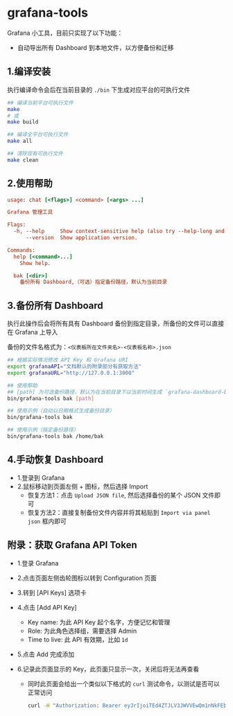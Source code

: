 # grafana-tools

Grafana 小工具，目前只实现了以下功能：

- 自动导出所有 Dashboard 到本地文件，以方便备份和迁移



## 1.编译安装

执行编译命令会后在当前目录的 `./bin` 下生成对应平台的可执行文件

```sh
## 编译当前平台可执行文件
make
# 或
make build

## 编译全平台可执行文件
make all

## 清除现有可执行文件
make clean
```



## 2.使用帮助

```ini
usage: chat [<flags>] <command> [<args> ...]

Grafana 管理工具

Flags:
  -h, --help     Show context-sensitive help (also try --help-long and --help-man).
      --version  Show application version.

Commands:
  help [<command>...]
    Show help.

  bak [<dir>]
    备份所有 Dashboard,（可选）指定备份路径，默认为当前目录
```



## 3.备份所有 Dashboard

执行此操作后会将所有具有 Dashboard 备份到指定目录，所备份的文件可以直接在 Grafana 上导入

备份的文件名格式为：`<仪表板所在文件夹名>-<仪表板名称>.json`

```sh
## 根据实际情况修改 API Key 和 Grafana URI
export grafanaAPI="文档默认的附录部分有获取方法"
export grafanaURL="http://127.0.0.1:3000"

## 使用帮助
## [path] 为可选备份路径，默认为在当前目录下以当前时间生成 `grafana-dashboard-bak-20220907-150130` 格式的目录
bin/grafana-tools bak [path]

## 使用示例（自动以日期格式生成备份目录）
bin/grafana-tools bak

## 使用示例（指定备份路径）
bin/grafana-tools bak /home/bak
```



## 4.手动恢复 Dashboard

- 1.登录到 Grafana
- 2.鼠标移动到页面左侧 + 图标，然后选择 Import
  - 恢复方法1：点击 `Upload JSON file`, 然后选择备份的某个 JSON 文件即可
  - 恢复方法2：直接复制备份文件内容并将其粘贴到 `Import via panel json` 框内即可




## 附录：获取 Grafana API Token

- 1.登录 Grafana
- 2.点击页面左侧齿轮图标以转到 Configuration 页面
- 3.转到 [API Keys] 选项卡
- 4.点击 [Add API Key]
	
	- Key name: 为此 API Key 起个名字，方便记忆和管理
	- Role: 为此角色选择组，需要选择 Admin
	- Time to live: 此 API 有效期，比如 `1d`
- 5.点击 Add 完成添加
- 6.记录此页面显示的 Key，此页面只显示一次，关闭后将无法再查看

  - 同时此页面会给出一个类似以下格式的 `curl` 测试命令，以测试是否可以正常访问

    ```sh
    curl -H "Authorization: Bearer eyJrIjoiTEd4ZTJLV3JWVVEwQm1nNkFEbnRiSnNnbjRtV1hxT2siLxxxxx" http://10.100.0.23:3000/api/dashboards/home
    ```



